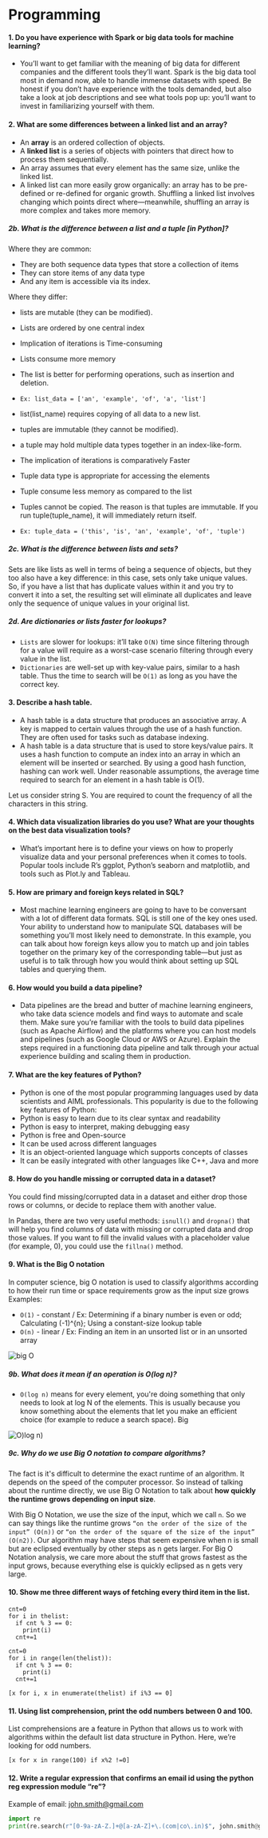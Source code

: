 # Programming


#### 1. Do you have experience with Spark or big data tools for machine learning?
 - You’ll want to get familiar with the meaning of big data for different companies and the different tools they’ll want. Spark is the big data tool most in demand now, able to handle immense datasets with speed. Be honest if you don’t have experience with the tools demanded, but also take a look at job descriptions and see what tools pop up: you’ll want to invest in familiarizing yourself with them.

#### 2. What are some differences between a linked list and an array?
 - An **array** is an ordered collection of objects.
 - A **linked list** is a series of objects with pointers that direct how to process them sequentially.
 - An array assumes that every element has the same size, unlike the linked list.
 - A linked list can more easily grow organically: an array has to be pre-defined or re-defined for organic growth. Shuffling a linked list involves changing which points direct where—meanwhile, shuffling an array is more complex and takes more memory.

##### 2b. What is the difference between a list and a tuple [in Python]?
Where they are common:
- They are both sequence data types that store a collection of items
- They can store items of any data type
- And any item is accessible via its index.

Where they differ:
 - lists are mutable (they can be modified).
  - Lists are ordered by one central index
  - Implication of iterations is Time-consuming
  - Lists consume more memory
  - The list is better for performing operations, such as insertion and deletion.
  - `Ex: list_data = ['an', 'example', 'of', 'a', 'list']`
  - list(list_name) requires copying of all data to a new list.


 - tuples are immutable (they cannot be modified).
  - a tuple may hold multiple data types together in an index-like-form.
  - The implication of iterations is comparatively Faster
  - Tuple data type is appropriate for accessing the elements
  - Tuple consume less memory as compared to the list
  - Tuples cannot be copied. The reason is that tuples are immutable. If you run tuple(tuple_name), it will immediately return itself.
  - `Ex: tuple_data = ('this', 'is', 'an', 'example', 'of', 'tuple')`

##### 2c. What is the difference between lists and sets?
Sets are like lists as well in terms of being a sequence of objects, but they too also have a key difference: in this case, sets only take unique values. So, if you have a list that has duplicate values within it and you try to convert it into a set, the resulting set will eliminate all duplicates and leave only the sequence of unique values in your original list.


##### 2d. Are dictionaries or lists faster for lookups?
- `Lists` are slower for lookups: it’ll take `O(N)` time since filtering through for a value will require as a worst-case scenario filtering through every value in the list.
- `Dictionaries` are well-set up with key-value pairs, similar to a hash table. Thus the time to search will be `O(1)` as long as you have the correct key.


#### 3. Describe a hash table.
 - A hash table is a data structure that produces an associative array. A key is mapped to certain values through the use of a hash function. They are often used for tasks such as database indexing.
 - A hash table is a data structure that is used to store keys/value pairs. It uses a hash function to compute an index into an array in which an element will be inserted or searched. By using a good hash function, hashing can work well. Under reasonable assumptions, the average time required to search for an element in a hash table is O(1).

Let us consider string S. You are required to count the frequency of all the characters in this string.

#### 4. Which data visualization libraries do you use? What are your thoughts on the best data visualization tools?
 - What’s important here is to define your views on how to properly visualize data and your personal preferences when it comes to tools. Popular tools include R’s ggplot, Python’s seaborn and matplotlib, and tools such as Plot.ly and Tableau.

#### 5. How are primary and foreign keys related in SQL?
 - Most machine learning engineers are going to have to be conversant with a lot of different data formats. SQL is still one of the key ones used. Your ability to understand how to manipulate SQL databases will be something you’ll most likely need to demonstrate. In this example, you can talk about how foreign keys allow you to match up and join tables together on the primary key of the corresponding table—but just as useful is to talk through how you would think about setting up SQL tables and querying them.

#### 6. How would you build a data pipeline?
 - Data pipelines are the bread and butter of machine learning engineers, who take data science models and find ways to automate and scale them. Make sure you’re familiar with the tools to build data pipelines (such as Apache Airflow) and the platforms where you can host models and pipelines (such as Google Cloud or AWS or Azure). Explain the steps required in a functioning data pipeline and talk through your actual experience building and scaling them in production.

#### 7. What are the key features of Python?
 - Python is one of the most popular programming languages used by data scientists and AIML professionals. This popularity is due to the following key features of Python:
 - Python is easy to learn due to its clear syntax and readability
 - Python is easy to interpret, making debugging easy
 - Python is free and Open-source
 - It can be used across different languages
 - It is an object-oriented language which supports concepts of classes
 - It can be easily integrated with other languages like C++, Java and more

#### 8. How do you handle missing or corrupted data in a dataset?
You could find missing/corrupted data in a dataset and either drop those rows or columns, or decide to replace them with another value.

In Pandas, there are two very useful methods: `isnull()` and `dropna()` that will help you find columns of data with missing or corrupted data and drop those values. If you want to fill the invalid values with a placeholder value (for example, 0), you could use the `fillna()` method.

#### 9. What is the Big O notation
In computer science, big O notation is used to classify algorithms according to how their run time or space requirements grow as the input size grows
Examples:
- `O(1)` - constant / Ex: Determining if a binary number is even or odd; Calculating (-1)^{n}; Using a constant-size lookup table
- `O(n)` - linear / Ex: Finding an item in an unsorted list or in an unsorted array

![big O](../images/BigO-complexity.png)

##### 9b. What does it mean if an operation is O(log n)?  
 - `O(log n)` means for every element, you're doing something that only needs to look at log N of the elements. This is usually because you know something about the elements that let you make an efficient choice (for example to reduce a search space). Big

![O)log n)](../images/BigO-logn.png)

##### 9c. Why do we use Big O notation to compare algorithms?   
The fact is it's difficult to determine the exact runtime of an algorithm. It depends on the speed of the computer processor. So instead of talking about the runtime directly, we use Big O Notation to talk about **how quickly the runtime grows depending on input size**.

With Big O Notation, we use the size of the input, which we call `n`. So we can say things like the runtime grows ``“on the order of the size of the input” (O(n))`` or ``“on the order of the square of the size of the input” (O(n2))``. Our algorithm may have steps that seem expensive when n is small but are eclipsed eventually by other steps as n gets larger. For Big O Notation analysis, we care more about the stuff that grows fastest as the input grows, because everything else is quickly eclipsed as n gets very large.

#### 10. Show me three different ways of fetching every third item in the list.
```
cnt=0
for i in thelist:
  if cnt % 3 == 0:
    print(i)
  cnt+=1
```
```
cnt=0
for i in range(len(thelist)):
  if cnt % 3 == 0:
    print(i)
  cnt+=1    
```
```
[x for i, x in enumerate(thelist) if i%3 == 0]
```

#### 11. Using list comprehension, print the odd numbers between 0 and 100.
List comprehensions are a feature in Python that allows us to work with algorithms within the default list data structure in Python. Here, we’re looking for odd numbers.
```
[x for x in range(100) if x%2 !=0]
```

#### 12. Write a regular expression that confirms an email id using the python reg expression module “re”?
Example of email: john.smith@gmail.com
```python
import re
print(re.search(r"[0-9a-zA-Z.]+@[a-zA-Z]+\.(com|co\.in)$", john.smith@gmail.com))
```
